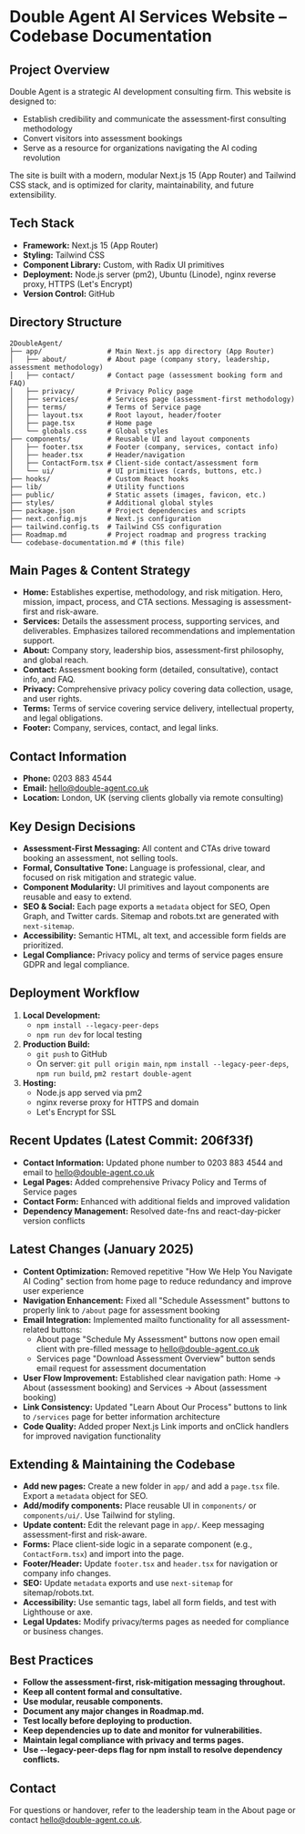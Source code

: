 # Double Agent AI Services Website – Codebase Documentation

## Project Overview
Double Agent is a strategic AI development consulting firm. This website is designed to:
- Establish credibility and communicate the assessment-first consulting methodology
- Convert visitors into assessment bookings
- Serve as a resource for organizations navigating the AI coding revolution

The site is built with a modern, modular Next.js 15 (App Router) and Tailwind CSS stack, and is optimized for clarity, maintainability, and future extensibility.

## Tech Stack
- **Framework:** Next.js 15 (App Router)
- **Styling:** Tailwind CSS
- **Component Library:** Custom, with Radix UI primitives
- **Deployment:** Node.js server (pm2), Ubuntu (Linode), nginx reverse proxy, HTTPS (Let's Encrypt)
- **Version Control:** GitHub

## Directory Structure
```
2DoubleAgent/
├── app/                # Main Next.js app directory (App Router)
│   ├── about/          # About page (company story, leadership, assessment methodology)
│   ├── contact/        # Contact page (assessment booking form and FAQ)
│   ├── privacy/        # Privacy Policy page
│   ├── services/       # Services page (assessment-first methodology)
│   ├── terms/          # Terms of Service page
│   ├── layout.tsx      # Root layout, header/footer
│   ├── page.tsx        # Home page
│   └── globals.css     # Global styles
├── components/         # Reusable UI and layout components
│   ├── footer.tsx      # Footer (company, services, contact info)
│   ├── header.tsx      # Header/navigation
│   ├── ContactForm.tsx # Client-side contact/assessment form
│   └── ui/             # UI primitives (cards, buttons, etc.)
├── hooks/              # Custom React hooks
├── lib/                # Utility functions
├── public/             # Static assets (images, favicon, etc.)
├── styles/             # Additional global styles
├── package.json        # Project dependencies and scripts
├── next.config.mjs     # Next.js configuration
├── tailwind.config.ts  # Tailwind CSS configuration
├── Roadmap.md          # Project roadmap and progress tracking
└── codebase-documentation.md # (this file)
```

## Main Pages & Content Strategy
- **Home:** Establishes expertise, methodology, and risk mitigation. Hero, mission, impact, process, and CTA sections. Messaging is assessment-first and risk-aware.
- **Services:** Details the assessment process, supporting services, and deliverables. Emphasizes tailored recommendations and implementation support.
- **About:** Company story, leadership bios, assessment-first philosophy, and global reach.
- **Contact:** Assessment booking form (detailed, consultative), contact info, and FAQ.
- **Privacy:** Comprehensive privacy policy covering data collection, usage, and user rights.
- **Terms:** Terms of service covering service delivery, intellectual property, and legal obligations.
- **Footer:** Company, services, contact, and legal links.

## Contact Information
- **Phone:** 0203 883 4544
- **Email:** hello@double-agent.co.uk
- **Location:** London, UK (serving clients globally via remote consulting)

## Key Design Decisions
- **Assessment-First Messaging:** All content and CTAs drive toward booking an assessment, not selling tools.
- **Formal, Consultative Tone:** Language is professional, clear, and focused on risk mitigation and strategic value.
- **Component Modularity:** UI primitives and layout components are reusable and easy to extend.
- **SEO & Social:** Each page exports a `metadata` object for SEO, Open Graph, and Twitter cards. Sitemap and robots.txt are generated with `next-sitemap`.
- **Accessibility:** Semantic HTML, alt text, and accessible form fields are prioritized.
- **Legal Compliance:** Privacy policy and terms of service pages ensure GDPR and legal compliance.

## Deployment Workflow
1. **Local Development:**
   - `npm install --legacy-peer-deps`
   - `npm run dev` for local testing
2. **Production Build:**
   - `git push` to GitHub
   - On server: `git pull origin main`, `npm install --legacy-peer-deps`, `npm run build`, `pm2 restart double-agent`
3. **Hosting:**
   - Node.js app served via pm2
   - nginx reverse proxy for HTTPS and domain
   - Let's Encrypt for SSL

## Recent Updates (Latest Commit: 206f33f)
- **Contact Information:** Updated phone number to 0203 883 4544 and email to hello@double-agent.co.uk
- **Legal Pages:** Added comprehensive Privacy Policy and Terms of Service pages
- **Contact Form:** Enhanced with additional fields and improved validation
- **Dependency Management:** Resolved date-fns and react-day-picker version conflicts

## Latest Changes (January 2025)
- **Content Optimization:** Removed repetitive "How We Help You Navigate AI Coding" section from home page to reduce redundancy and improve user experience
- **Navigation Enhancement:** Fixed all "Schedule Assessment" buttons to properly link to `/about` page for assessment booking
- **Email Integration:** Implemented mailto functionality for all assessment-related buttons:
  - About page "Schedule My Assessment" buttons now open email client with pre-filled message to hello@double-agent.co.uk
  - Services page "Download Assessment Overview" button sends email request for assessment documentation
- **User Flow Improvement:** Established clear navigation path: Home → About (assessment booking) and Services → About (assessment booking)
- **Link Consistency:** Updated "Learn About Our Process" buttons to link to `/services` page for better information architecture
- **Code Quality:** Added proper Next.js Link imports and onClick handlers for improved navigation functionality

## Extending & Maintaining the Codebase
- **Add new pages:** Create a new folder in `app/` and add a `page.tsx` file. Export a `metadata` object for SEO.
- **Add/modify components:** Place reusable UI in `components/` or `components/ui/`. Use Tailwind for styling.
- **Update content:** Edit the relevant page in `app/`. Keep messaging assessment-first and risk-aware.
- **Forms:** Place client-side logic in a separate component (e.g., `ContactForm.tsx`) and import into the page.
- **Footer/Header:** Update `footer.tsx` and `header.tsx` for navigation or company info changes.
- **SEO:** Update `metadata` exports and use `next-sitemap` for sitemap/robots.txt.
- **Accessibility:** Use semantic tags, label all form fields, and test with Lighthouse or axe.
- **Legal Updates:** Modify privacy/terms pages as needed for compliance or business changes.

## Best Practices
- **Follow the assessment-first, risk-mitigation messaging throughout.**
- **Keep all content formal and consultative.**
- **Use modular, reusable components.**
- **Document any major changes in Roadmap.md.**
- **Test locally before deploying to production.**
- **Keep dependencies up to date and monitor for vulnerabilities.**
- **Maintain legal compliance with privacy and terms pages.**
- **Use --legacy-peer-deps flag for npm install to resolve dependency conflicts.**

## Contact
For questions or handover, refer to the leadership team in the About page or contact hello@double-agent.co.uk.
